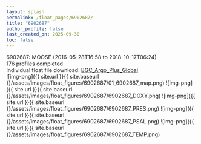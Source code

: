 ```yaml
---
layout: splash
permalink: /float_pages/6902687/
title: "6902687"
author_profile: false
last_created_on: 2025-09-30
toc: false
---
```

 
6902687: MOOSE (2016-05-28T16:58 to 2018-10-17T06:24)\
176 profiles completed\
Individual float file download: [BGC_Argo_Plus_Global](https://ftp.soest.hawaii.edu/bgc_argo_plus/Individual_Floats/outliers_removed/6902687_Sprof_processed.nc)\
![img-png]({{ site.url }}{{ site.baseurl }}/assets/images/float_figures/6902687/01_6902687_map.png)
![img-png]({{ site.url }}{{ site.baseurl }}/assets/images/float_figures/6902687/6902687_DOXY.png)
![img-png]({{ site.url }}{{ site.baseurl }}/assets/images/float_figures/6902687/6902687_PRES.png)
![img-png]({{ site.url }}{{ site.baseurl }}/assets/images/float_figures/6902687/6902687_PSAL.png)
![img-png]({{ site.url }}{{ site.baseurl }}/assets/images/float_figures/6902687/6902687_TEMP.png)
